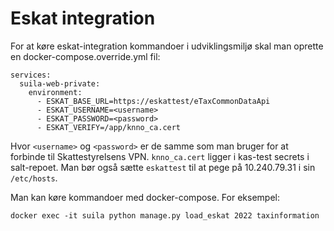 # Eskat integration

For at køre eskat-integration kommandoer i udviklingsmiljø skal man oprette en
docker-compose.override.yml fil:

```
services:
  suila-web-private:
    environment:
      - ESKAT_BASE_URL=https://eskattest/eTaxCommonDataApi
      - ESKAT_USERNAME=<username>
      - ESKAT_PASSWORD=<password>
      - ESKAT_VERIFY=/app/knno_ca.cert
```

Hvor `<username>` og `<password>` er de samme som man bruger for at forbinde til
Skattestyrelsens VPN. `knno_ca.cert` ligger i kas-test secrets i salt-repoet.
Man bør også sætte `eskattest` til at pege på 10.240.79.31 i sin `/etc/hosts`.

Man kan køre kommandoer med docker-compose. For eksempel:

```
docker exec -it suila python manage.py load_eskat 2022 taxinformation
```
